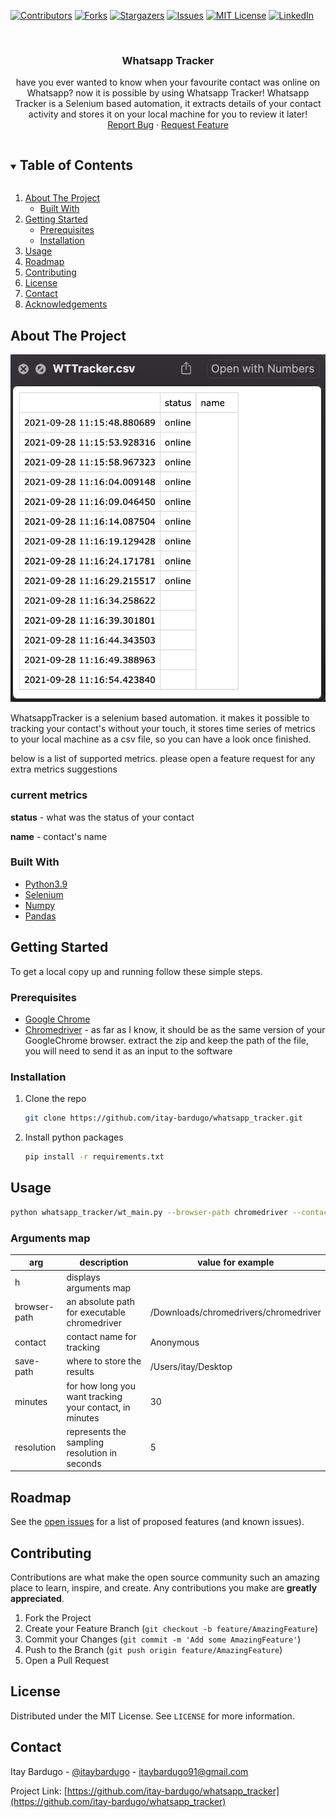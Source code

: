 <!-- PROJECT SHIELDS -->
<!--
*** I'm using markdown "reference style" links for readability.
*** Reference links are enclosed in brackets [ ] instead of parentheses ( ).
*** See the bottom of this document for the declaration of the reference variables
*** for contributors-url, forks-url, etc. This is an optional, concise syntax you may use.
*** https://www.markdownguide.org/basic-syntax/#reference-style-links
-->
[![Contributors][contributors-shield]][contributors-url]
[![Forks][forks-shield]][forks-url]
[![Stargazers][stars-shield]][stars-url]
[![Issues][issues-shield]][issues-url]
[![MIT License][license-shield]][license-url]
[![LinkedIn][linkedin-shield]][linkedin-url]




<!-- PROJECT LOGO -->
<br />
<p align="center">
  <h3 align="center">Whatsapp Tracker</h3>

  <p align="center">
    have you ever wanted to know when your favourite contact was online on Whatsapp?
    now it is possible by using Whatsapp Tracker!
    Whatsapp Tracker is a Selenium based automation, it extracts details of your contact
    activity and stores it on your local machine for you to review it later! 
    <br />
    <a href="https://github.com/itay-bardugo/whatsapp_tracker/issues">Report Bug</a>
    ·
    <a href="https://github.com/itay-bardugo/whatsapp_tracker/issues">Request Feature</a>
  </p>
</p>



<!-- TABLE OF CONTENTS -->
<details open="open">
  <summary><h2 style="display: inline-block">Table of Contents</h2></summary>
  <ol>
    <li>
      <a href="#about-the-project">About The Project</a>
      <ul>
        <li><a href="#built-with">Built With</a></li>
      </ul>
    </li>
    <li>
      <a href="#getting-started">Getting Started</a>
      <ul>
        <li><a href="#prerequisites">Prerequisites</a></li>
        <li><a href="#installation">Installation</a></li>
      </ul>
    </li>
    <li><a href="#usage">Usage</a></li>
    <li><a href="#roadmap">Roadmap</a></li>
    <li><a href="#contributing">Contributing</a></li>
    <li><a href="#license">License</a></li>
    <li><a href="#contact">Contact</a></li>
    <li><a href="#acknowledgements">Acknowledgements</a></li>
  </ol>
</details>



<!-- ABOUT THE PROJECT -->
## <a name="about-the-project"></a>About The Project

[![Product Name Screen Shot][product-screenshot]]()

WhatsappTracker is a selenium based automation.
it makes it possible to tracking your contact's without your touch, it stores time series of metrics
to your local machine as a csv file, so you can have a look once finished.

below is a list of supported metrics.
please open a feature request for any extra metrics suggestions

### current metrics

**status** - what was the status of your contact

**name** - contact's name



### Built With

* [Python3.9](https://www.python.org/)
* [Selenium](https://www.selenium.dev/)
* [Numpy](https://numpy.org/)
* [Pandas](https://pandas.pydata.org/)



<!-- GETTING STARTED -->
## Getting Started

To get a local copy up and running follow these simple steps.

### Prerequisites
* [Google Chrome](https://www.google.com/chrome)
* [Chromedriver](https://chromedriver.chromium.org/downloads) - as far as I know, it should be 
as the same version of your GoogleChrome browser.
  extract the zip and keep the path of the file, you will need to send it as an input to the software
  
### Installation

1. Clone the repo
   ```sh
   git clone https://github.com/itay-bardugo/whatsapp_tracker.git
   ```
2. Install python packages
   ```sh
   pip install -r requirements.txt
   ```


<!-- USAGE EXAMPLES -->
## Usage
```sh
python whatsapp_tracker/wt_main.py --browser-path chromedriver --contact "contact name" --save-path /Users/itay/Downloads --minutes 2 --resolution 5
```
### Arguments map
|  arg   |  description |  value for example |
|  ---   |  ----------- |  ----------------- |
|   h    |  displays arguments map | |     
|  browser-path | an absolute path for executable chromedriver | /Downloads/chromedrivers/chromedriver |
|  contact  |  contact name for tracking  |  Anonymous |
| save-path | where to store the results | /Users/itay/Desktop |
| minutes   | for how long you want tracking your contact, in minutes | 30 |
| resolution | represents the sampling resolution in seconds | 5 |


<!-- ROADMAP -->
## Roadmap

See the [open issues](https://github.com/itay-bardugo/whatsapp_tracker/issues) for a list of proposed features (and known issues).



<!-- CONTRIBUTING -->
## Contributing

Contributions are what make the open source community such an amazing place to learn, inspire, and create. Any contributions you make are **greatly appreciated**.

1. Fork the Project
2. Create your Feature Branch (`git checkout -b feature/AmazingFeature`)
3. Commit your Changes (`git commit -m 'Add some AmazingFeature'`)
4. Push to the Branch (`git push origin feature/AmazingFeature`)
5. Open a Pull Request



<!-- LICENSE -->
## License

Distributed under the MIT License. See `LICENSE` for more information.



<!-- CONTACT -->
## Contact

Itay Bardugo - [@itaybardugo](https://twitter.com/itaybardugo) - itaybardugo91@gmail.com

Project Link: [https://github.com/itay-bardugo/whatsapp_tracker](https://github.com/itay-bardugo/whatsapp_tracker)




<!-- MARKDOWN LINKS & IMAGES -->
<!-- https://www.markdownguide.org/basic-syntax/#reference-style-links -->
[contributors-shield]: https://img.shields.io/github/contributors/itay-bardugo/whatsapp_tracker.svg?style=for-the-badge
[contributors-url]: https://github.com/itay-bardugo/whatsapp_tracker/graphs/contributors
[forks-shield]: https://img.shields.io/github/forks/itay-bardugo/whatsapp_tracker.svg?style=for-the-badge
[forks-url]: https://github.com/itay-bardugo/whatsapp_tracker/network/members
[stars-shield]: https://img.shields.io/github/stars/itay-bardugo/whatsapp_tracker.svg?style=for-the-badge
[stars-url]: https://github.com/itay-bardugo/whatsapp_tracker/stargazers
[issues-shield]: https://img.shields.io/github/issues/itay-bardugo/whatsapp_tracker.svg?style=for-the-badge
[issues-url]: https://github.com/itay-bardugo/whatsapp_tracker/issues
[license-shield]: https://img.shields.io/github/license/itay-bardugo/whatsapp_tracker.svg?style=for-the-badge
[license-url]: https://github.com/itay-bardugo/whatsapp_tracker/blob/master/LICENSE
[linkedin-shield]: https://img.shields.io/badge/-LinkedIn-black.svg?style=for-the-badge&logo=linkedin&colorB=555
[linkedin-url]: https://linkedin.com/in/itay-bardugo-411571a5
[product-screenshot]: docs/images/screenshot.png
